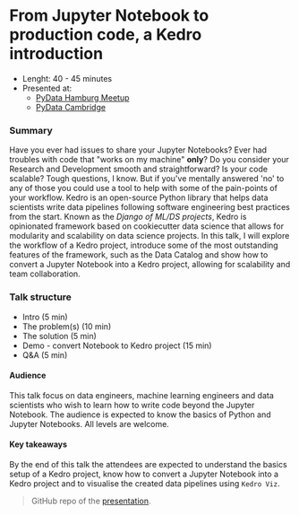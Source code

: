 # From Jupyter Notebook to production code, a Kedro introduction
* Lenght: 40 - 45 minutes
* Presented at: 
  - [PyData Hamburg Meetup](https://youtu.be/FY9aqax1wNs?t=3169)
  - [PyData Cambridge](https://youtu.be/0xD9cTd_xO4?t=2713)
  
 ### Summary
Have you ever had issues to share your Jupyter Notebooks? Ever had troubles with code that "works on my machine" **only**? Do you consider your
Research and Development smooth and straightforward? Is your code scalable? Tough questions, I know. But if you've mentally answered 'no' to any of
those you could use a tool to help with some of the pain-points of your workflow.
Kedro is an open-source Python library that helps data scientists write data pipelines following software engineering
best practices from the start. Known as the *Django of ML/DS projects*, Kedro is opinionated framework based on cookiecutter data science that allows
for modularity and scalability on data science projects. In this talk, I will explore the workflow of a Kedro project, introduce some of the most outstanding
features of the framework, such as the Data Catalog and show how to convert a Jupyter Notebook into a Kedro project, allowing for scalability and team collaboration.
 
### Talk structure
* Intro (5 min)
* The problem(s) (10 min)
* The solution (5 min)
* Demo - convert Notebook to Kedro project (15 min)
* Q&A (5 min)

#### Audience
 This talk focus on data engineers, machine learning engineers and data scientists who wish to learn how to write code beyond the Jupyter Notebook. 
 The audience is expected to know the basics of Python and Jupyter Notebooks. All levels are welcome.
 
 #### Key takeaways
 By the end of this talk the attendees are expected to understand the basics setup of a Kedro project, know how to convert a Jupyter Notebook into a
 Kedro project and to visualise the created data pipelines using `Kedro Viz`.
 
 > GitHub repo of the [presentation](https://github.com/laisbsc/PyData_Kedro_demo).

